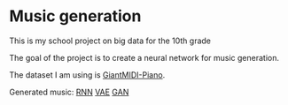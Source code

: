 ﻿# Music generation

This is my school project on big data for the 10th grade

The goal of the project is to create a neural network for music generation.

The dataset I am using is [GiantMIDI-Piano](https://github.com/bytedance/GiantMIDI-Piano).

Generated music:
[RNN](https://github.com/DenisIndenbom/music_generation/raw/master/assets/RNN-generated.mp3)
[VAE](https://github.com/DenisIndenbom/music_generation/raw/master/assets/VAE-generated.mp3)
[GAN](https://github.com/DenisIndenbom/music_generation/raw/master/assets/GAN-generated.mp3)

